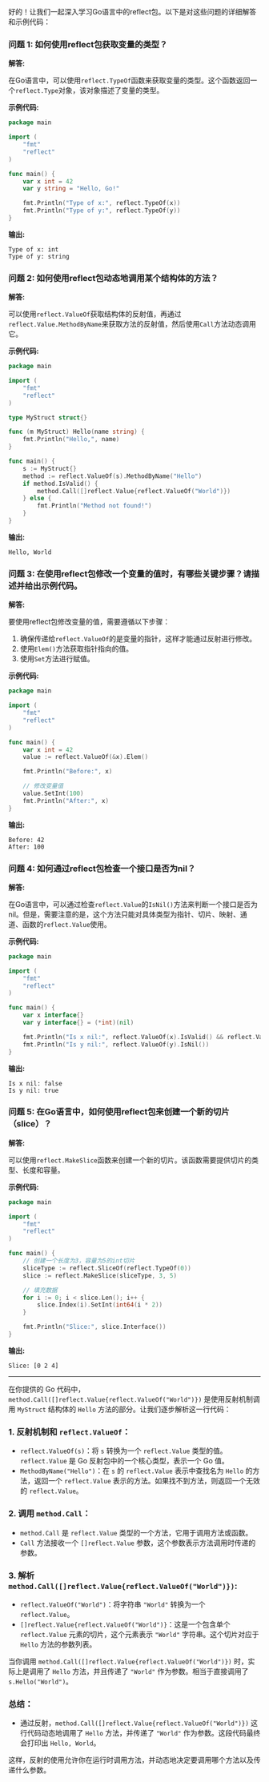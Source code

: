 好的！让我们一起深入学习Go语言中的reflect包。以下是对这些问题的详细解答和示例代码：

### 问题 1: 如何使用reflect包获取变量的类型？

**解答:**

在Go语言中，可以使用`reflect.TypeOf`函数来获取变量的类型。这个函数返回一个`reflect.Type`对象，该对象描述了变量的类型。

**示例代码:**

```go
package main

import (
	"fmt"
	"reflect"
)

func main() {
	var x int = 42
	var y string = "Hello, Go!"

	fmt.Println("Type of x:", reflect.TypeOf(x))
	fmt.Println("Type of y:", reflect.TypeOf(y))
}
```

**输出:**
```
Type of x: int
Type of y: string
```

### 问题 2: 如何使用reflect包动态地调用某个结构体的方法？

**解答:**

可以使用`reflect.ValueOf`获取结构体的反射值，再通过`reflect.Value.MethodByName`来获取方法的反射值，然后使用`Call`方法动态调用它。

**示例代码:**

```go
package main

import (
	"fmt"
	"reflect"
)

type MyStruct struct{}

func (m MyStruct) Hello(name string) {
	fmt.Println("Hello,", name)
}

func main() {
	s := MyStruct{}
	method := reflect.ValueOf(s).MethodByName("Hello")
	if method.IsValid() {
		method.Call([]reflect.Value{reflect.ValueOf("World")})
	} else {
		fmt.Println("Method not found!")
	}
}
```

**输出:**
```
Hello, World
```

### 问题 3: 在使用reflect包修改一个变量的值时，有哪些关键步骤？请描述并给出示例代码。

**解答:**

要使用reflect包修改变量的值，需要遵循以下步骤：
1. 确保传递给`reflect.ValueOf`的是变量的指针，这样才能通过反射进行修改。
2. 使用`Elem()`方法获取指针指向的值。
3. 使用`Set`方法进行赋值。

**示例代码:**

```go
package main

import (
	"fmt"
	"reflect"
)

func main() {
	var x int = 42
	value := reflect.ValueOf(&x).Elem()

	fmt.Println("Before:", x)

	// 修改变量值
	value.SetInt(100)
	fmt.Println("After:", x)
}
```

**输出:**
```
Before: 42
After: 100
```

### 问题 4: 如何通过reflect包检查一个接口是否为nil？

**解答:**

在Go语言中，可以通过检查`reflect.Value`的`IsNil()`方法来判断一个接口是否为nil。但是，需要注意的是，这个方法只能对具体类型为指针、切片、映射、通道、函数的`reflect.Value`使用。

**示例代码:**

```go
package main

import (
	"fmt"
	"reflect"
)

func main() {
	var x interface{}
	var y interface{} = (*int)(nil)

	fmt.Println("Is x nil:", reflect.ValueOf(x).IsValid() && reflect.ValueOf(x).IsNil())
	fmt.Println("Is y nil:", reflect.ValueOf(y).IsNil())
}
```

**输出:**
```
Is x nil: false
Is y nil: true
```

### 问题 5: 在Go语言中，如何使用reflect包来创建一个新的切片（slice）？

**解答:**

可以使用`reflect.MakeSlice`函数来创建一个新的切片。该函数需要提供切片的类型、长度和容量。

**示例代码:**

```go
package main

import (
	"fmt"
	"reflect"
)

func main() {
	// 创建一个长度为3，容量为5的int切片
	sliceType := reflect.SliceOf(reflect.TypeOf(0))
	slice := reflect.MakeSlice(sliceType, 3, 5)

	// 填充数据
	for i := 0; i < slice.Len(); i++ {
		slice.Index(i).SetInt(int64(i * 2))
	}

	fmt.Println("Slice:", slice.Interface())
}
```

**输出:**
```
Slice: [0 2 4]
```

---

在你提供的 Go 代码中，`method.Call([]reflect.Value{reflect.ValueOf("World")})` 是使用反射机制调用 `MyStruct` 结构体的 `Hello` 方法的部分。让我们逐步解析这一行代码：

### 1. **反射机制和 `reflect.ValueOf`**：
   - `reflect.ValueOf(s)`：将 `s` 转换为一个 `reflect.Value` 类型的值。`reflect.Value` 是 Go 反射包中的一个核心类型，表示一个 Go 值。
   - `MethodByName("Hello")`：在 `s` 的 `reflect.Value` 表示中查找名为 `Hello` 的方法，返回一个 `reflect.Value` 表示的方法。如果找不到方法，则返回一个无效的 `reflect.Value`。

### 2. **调用 `method.Call`**：
   - `method.Call` 是 `reflect.Value` 类型的一个方法，它用于调用方法或函数。
   - `Call` 方法接收一个 `[]reflect.Value` 参数，这个参数表示方法调用时传递的参数。

### 3. **解析 `method.Call([]reflect.Value{reflect.ValueOf("World")})`**:
   - `reflect.ValueOf("World")`：将字符串 `"World"` 转换为一个 `reflect.Value`。
   - `[]reflect.Value{reflect.ValueOf("World")}`：这是一个包含单个 `reflect.Value` 元素的切片，这个元素表示 `"World"` 字符串。这个切片对应于 `Hello` 方法的参数列表。

   当你调用 `method.Call([]reflect.Value{reflect.ValueOf("World")})` 时，实际上是调用了 `Hello` 方法，并且传递了 `"World"` 作为参数。相当于直接调用了 `s.Hello("World")`。

### **总结**：
- 通过反射，`method.Call([]reflect.Value{reflect.ValueOf("World")})` 这行代码动态地调用了 `Hello` 方法，并传递了 `"World"` 作为参数。这段代码最终会打印出 `Hello, World`。

这样，反射的使用允许你在运行时调用方法，并动态地决定要调用哪个方法以及传递什么参数。


